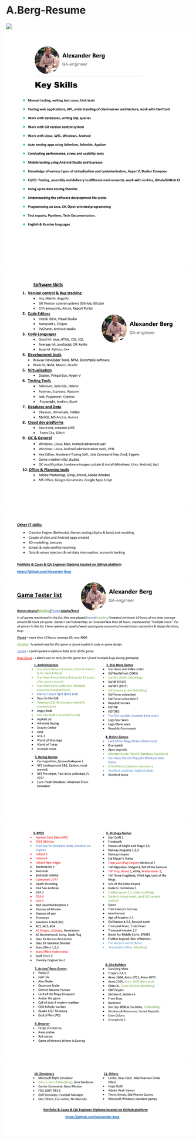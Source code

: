 # A.Berg-Resume
![](https://github.com/Alexander-Berg/A.Berg-Resume/blob/66212f2258064f7677136044016f5dc63eae877f/Png%20Files/Resume%20English%20Final.png)
![](https://github.com/Alexander-Berg/A.Berg-Resume/blob/43fdff08b31006ff9b6ebc450385299e667c8aa7/Png%20Files/My%20QA%20skills.jpg)
![](https://github.com/Alexander-Berg/A.Berg-Resume/blob/43fdff08b31006ff9b6ebc450385299e667c8aa7/Png%20Files/Soft%20Skiils_Page_1.jpg)
![](https://github.com/Alexander-Berg/A.Berg-Resume/blob/43fdff08b31006ff9b6ebc450385299e667c8aa7/Png%20Files/Soft%20skills%20page%202.png)
![](https://github.com/Alexander-Berg/A.Berg-Resume/blob/43fdff08b31006ff9b6ebc450385299e667c8aa7/Png%20Files/Game%20Tester%20Portfolio_Page_2_Page_1.jpg)
![](https://github.com/Alexander-Berg/A.Berg-Resume/blob/43fdff08b31006ff9b6ebc450385299e667c8aa7/Png%20Files/Game%20Tester%20Portfolio_Page_2_Page_2.jpg)
![](https://github.com/Alexander-Berg/A.Berg-Resume/blob/43fdff08b31006ff9b6ebc450385299e667c8aa7/Png%20Files/Game%20Tester%20Portfolio_Page_2_Page_3.jpg)
